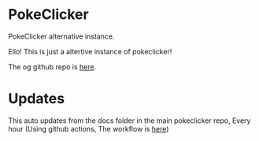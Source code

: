 # PokeClicker
PokeClicker alternative instance.  

Ello! This is just a altertive instance of pokeclicker!  

The og github repo is [here](https://github.com/pokeclicker/pokeclicker).
# Updates
This auto updates from the docs folder in the main pokeclicker repo, Every hour
(Using github actions, The workflow is [here](https://github.com/PokeClick/pokeclick.github.io/blob/main/.github/workflows/update.yml))
